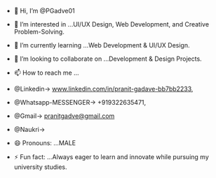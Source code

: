 - 👋 Hi, I’m @PGadve01
- 👀 I’m interested in ...UI/UX Design, Web Development, and Creative Problem-Solving.
- 🌱 I’m currently learning ...Web Development & UI/UX Design.
- 💞️ I’m looking to collaborate on ...Development & Design Projects.
- 📫 How to reach me ...
- @Linkedin-> www.linkedin.com/in/pranit-gadave-bb7bb2233,
- @Whatsapp-MESSENGER-> +919322635471,
- @Gmail-> pranitgadve@gmail.com
- @Naukri-> 
                        
- 😄 Pronouns: ...MALE
- ⚡ Fun fact: ...Always eager to learn and innovate while pursuing my university studies.
<!---
PGadve01/PGadve01 is a ✨ special ✨ repository because its `README.md` (this file) appears on your GitHub profile.
You can click the Preview link to take a look at your changes.
--->
